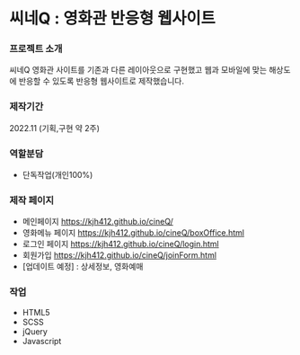 # 씨네Q : 영화관 반응형 웹사이트

### 프로젝트 소개
씨네Q 영화관 사이트를 기존과 다른 레이아웃으로 구현했고 웹과 모바일에 맞는 해상도에 반응할 수 있도록 반응형 웹사이트로 제작했습니다. 

### 제작기간
2022.11 (기획,구현 약 2주)

### 역할분담
- 단독작업(개인100%)

### 제작 페이지
- 메인페이지 <a>https://kjh412.github.io/cineQ/<a>
- 영화메뉴 페이지 <a>https://kjh412.github.io/cineQ/boxOffice.html</a>
- 로그인 페이지 <a>https://kjh412.github.io/cineQ/login.html</a>
- 회원가입 <a>https://kjh412.github.io/cineQ/joinForm.html</a>
- [업데이트 예정] : 상세정보, 영화예매

### 작업
- HTML5
- SCSS
- jQuery
- Javascript
